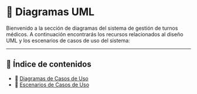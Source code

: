 # 📌 Diagramas UML

Bienvenido a la sección de diagramas del sistema de gestión de turnos médicos. A continuación encontrarás los recursos relacionados al diseño UML y los escenarios de casos de uso del sistema:

---

## 🔷 Índice de contenidos

- 📄 [Diagramas de Casos de Uso](Diagramas_de_Casos_de_Uso.md)
- 📝 [Escenarios de Casos de Uso](Escenarios%20de%20Casos%20De%20Uso.md)

